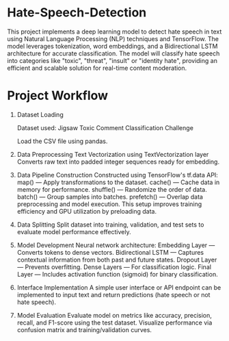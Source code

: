 # Hate-Speech-Detection
This project implements a deep learning model to detect hate speech in text using Natural Language Processing (NLP) techniques and TensorFlow. The model leverages tokenization, word embeddings, and a Bidirectional LSTM architecture for accurate classification. The model will classify hate speech into categories like "toxic", "threat", "insult" or "identity hate", providing an efficient and scalable solution for real-time content moderation.

# Project Workflow

1. Dataset Loading
   
   Dataset used: Jigsaw Toxic Comment Classification Challenge
   
   Load the CSV file using pandas.
3. Data Preprocessing
   Text Vectorization using TextVectorization layer
   Converts raw text into padded integer sequences ready for embedding.
4. Data Pipeline Construction
   Constructed using TensorFlow's tf.data API:
   map() — Apply transformations to the dataset.
   cache() — Cache data in memory for performance.
   shuffle() — Randomize the order of data.
   batch() — Group samples into batches.
   prefetch() — Overlap data preprocessing and model execution.
   This setup improves training efficiency and GPU utilization by preloading data.
5. Data Splitting
   Split dataset into training, validation, and test sets to evaluate model performance effectively.
6. Model Development
   Neural network architecture:
   Embedding Layer — Converts tokens to dense vectors.
   Bidirectional LSTM — Captures contextual information from both past and future states.
   Dropout Layer — Prevents overfitting.
   Dense Layers — For classification logic.
   Final Layer — Includes activation function (sigmoid) for binary classification.
7. Interface Implementation
   A simple user interface or API endpoint can be implemented to input text and return predictions (hate speech or not hate speech).
8. Model Evaluation
   Evaluate model on metrics like accuracy, precision, recall, and F1-score using the test dataset.
   Visualize performance via confusion matrix and training/validation curves.
